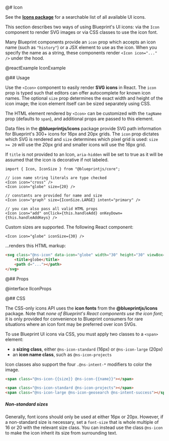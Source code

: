 @# Icon

<div class="@ns-callout @ns-intent-primary @ns-icon-info-sign">

See the [**Icons package**](#icons) for a searchable list of all available UI icons.

</div>

This section describes two ways of using Blueprint's UI icons:
via the `Icon` component to render SVG images or via CSS classes to use the icon font.

Many Blueprint components provide an `icon` prop which accepts an icon name
(such as `"history"`) or a JSX element to use as the icon. When you specify
the name as a string, these components render `<Icon icon="..." />` under the hood.

@reactExample IconExample

@## Usage

Use the `<Icon>` component to easily render __SVG icons__ in React. The `icon`
prop is typed such that editors can offer autocomplete for known icon names. The
optional `size` prop determines the exact width and height of the icon
image; the icon element itself can be sized separately using CSS.

The HTML element rendered by `<Icon>` can be customized with the `tagName` prop
(defaults to `span`), and additional props are passed to this element.

Data files in the __@blueprintjs/icons__ package provide SVG path information
for Blueprint's 300+ icons for 16px and 20px grids. The `icon` prop dictates
which SVG is rendered and `size` determines which pixel grid is used:
`size >= 20` will use the 20px grid and smaller icons will use the 16px
grid.

If `title` is not provided to an Icon, `aria-hidden` will be set to true as
it will be assumed that the icon is decorative if not labeled.

```tsx
import { Icon, IconSize } from "@blueprintjs/core";

// icon name string literals are type checked
<Icon icon="cross" />
<Icon icon="globe" size={20} />

// constants are provided for name and size
<Icon icon="graph" size={IconSize.LARGE} intent="primary" />

// you can also pass all valid HTML props
<Icon icon="add" onClick={this.handleAdd} onKeyDown={this.handleAddKeys} />
```

Custom sizes are supported. The following React component:

```tsx
<Icon icon="globe" iconSize={30} />
```

...renders this HTML markup:

```html
<svg class="@ns-icon" data-icon="globe" width="30" height="30" viewBox="0 0 20 20">
    <title>globe</title>
    <path d="..."></path>
</svg>
```

@## Props

@interface IIconProps

@## CSS

The CSS-only icons API uses the __icon fonts__ from the __@blueprintjs/icons__ package.
Note that _none of Blueprint's React components use the icon font_; it is only provided
for convenience to Blueprint consumers for rare situations where an icon font may be
preferred over icon SVGs.

To use Blueprint UI icons via CSS, you must apply two classes to a `<span>` element:
- a __sizing class__, either `@ns-icon-standard` (16px) or `@ns-icon-large` (20px)
- an __icon name class__, such as `@ns-icon-projects`

Icon classes also support the four `.@ns-intent-*` modifiers to color the image.

```html
<span class="@ns-icon-{{size}} @ns-icon-{{name}}"></span>

<span class="@ns-icon-standard @ns-icon-projects"></span>
<span class="@ns-icon-large @ns-icon-geosearch @ns-intent-success"></span>
```

<div class="@ns-callout @ns-intent-primary @ns-icon-info-sign">
    <h5 class="@ns-heading">Non-standard sizes</h5>

Generally, font icons should only be used at either 16px or 20px. However, if a non-standard size is
necessary, set a `font-size` that is whole multiple of 16 or 20 with the relevant size class.
You can instead use the class `@ns-icon` to make the icon inherit its size from surrounding text.

</div>

